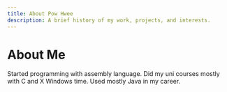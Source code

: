 ```yaml
---
title: About Pow Hwee
description: A brief history of my work, projects, and interests.
---
```


# About Me

Started programming with assembly language.  Did my uni courses mostly with C and X Windows time. Used mostly Java in my career.
